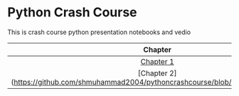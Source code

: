 # Python Crash Course
This is crash course python presentation notebooks and vedio


| Chapter | Notebook | Recording |
| :---: | :---: | :---: |
| [Chapter 1](https://github.com/shmuhammad2004/pythoncrashcourse/blob/main/chapter1.ipynb) | xx | 283 |
| [Chapter 2] (https://github.com/shmuhammad2004/pythoncrashcourse/blob/main/chapter2.ipynb)| xx | 283 |
